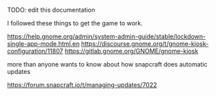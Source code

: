 TODO: edit this documentation

I followed these things to get the game to work.

https://help.gnome.org/admin/system-admin-guide/stable/lockdown-single-app-mode.html.en
https://discourse.gnome.org/t/gnome-kiosk-configuration/11807
https://gitlab.gnome.org/GNOME/gnome-kiosk

more than anyone wants to know about how snapcraft does automatic updates

https://forum.snapcraft.io/t/managing-updates/7022
